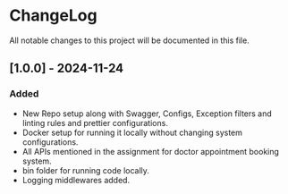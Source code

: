 # ChangeLog
All notable changes to this project will be documented in this file.

## [1.0.0] - 2024-11-24

### Added
-   New Repo setup along with Swagger, Configs, Exception filters and linting
    rules and prettier configurations.
-   Docker setup for running it locally without changing system configurations.
-   All APIs mentioned in the assignment for doctor appointment booking system.
-   bin folder for running code locally.
-   Logging middlewares added.
